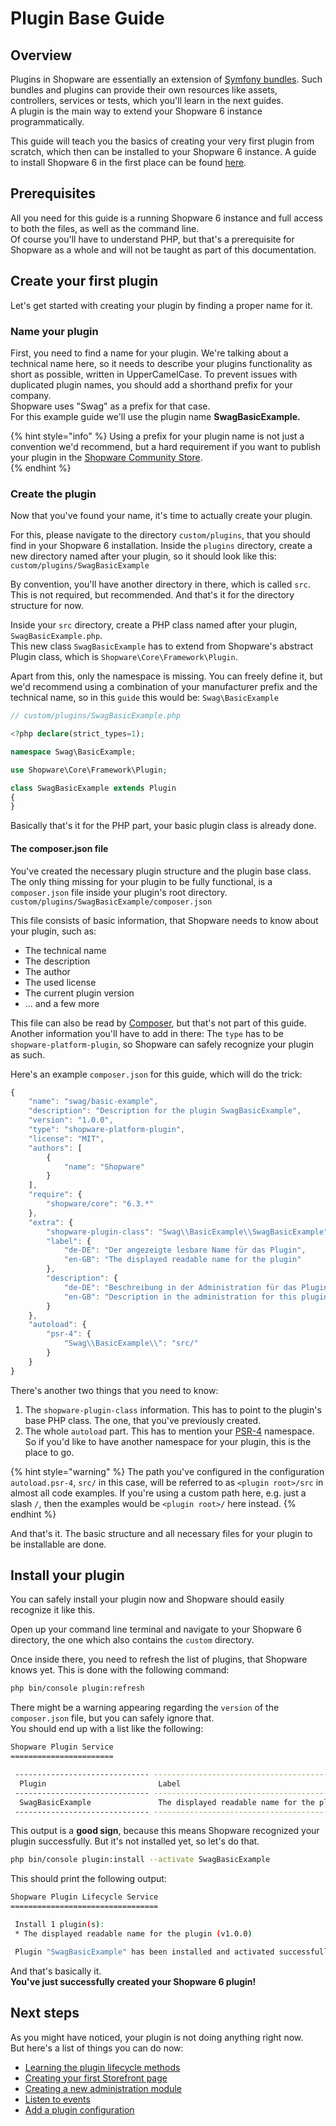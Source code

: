 # Plugin Base Guide

## Overview

Plugins in Shopware are essentially an extension of [Symfony bundles](./plugins-for-symfony-developers.md). Such bundles and plugins can provide their own resources like assets, controllers, services or tests, which you'll learn in the next guides.  
A plugin is the main way to extend your Shopware 6 instance programmatically.

This guide will teach you the basics of creating your very first plugin from scratch, which then can be installed to your Shopware 6 instance. A guide to install Shopware 6 in the first place can be found [here](../../installation/overview.md).

## Prerequisites

All you need for this guide is a running Shopware 6 instance and full access to both the files, as well as the command line.  
Of course you'll have to understand PHP, but that's a prerequisite for Shopware as a whole and will not be taught as part of this documentation.

## Create your first plugin

Let's get started with creating your plugin by finding a proper name for it.

### Name your plugin

First, you need to find a name for your plugin. We're talking about a technical name here, so it needs to describe your plugins functionality as short as possible, written in UpperCamelCase. To prevent issues with duplicated plugin names, you should add a shorthand prefix for your company.  
Shopware uses "Swag" as a prefix for that case.  
For this example guide we'll use the plugin name **SwagBasicExample.**

{% hint style="info" %}
Using a prefix for your plugin name is not just a convention we'd recommend, but a hard requirement if you want to publish your plugin in the [Shopware Community Store](https://store.shopware.com/en).  
{% endhint %}

### **Create the plugin**

Now that you've found your name, it's time to actually create your plugin.

For this, please navigate to the directory `custom/plugins`, that you should find in your Shopware 6 installation. Inside the `plugins` directory, create a new directory named after your plugin, so it should look like this: `custom/plugins/SwagBasicExample`

By convention, you'll have another directory in there, which is called `src`. This is not required, but recommended. And that's it for the directory structure for now.

Inside your `src` directory, create a PHP class named after your plugin, `SwagBasicExample.php`.  
This new class `SwagBasicExample` has to extend from Shopware's abstract Plugin class, which is `Shopware\Core\Framework\Plugin`.

Apart from this, only the namespace is missing. You can freely define it, but we'd recommend using a combination of your manufacturer prefix and the technical name, so in this `guide` this would be: `Swag\BasicExample`

```php
// custom/plugins/SwagBasicExample.php

<?php declare(strict_types=1);

namespace Swag\BasicExample;

use Shopware\Core\Framework\Plugin;

class SwagBasicExample extends Plugin
{
}
```

Basically that's it for the PHP part, your basic plugin class is already done.

#### The composer.json file

You've created the necessary plugin structure and the plugin base class. The only thing missing for your plugin to be fully functional, is a `composer.json` file inside your plugin's root directory.  
`custom/plugins/SwagBasicExample/composer.json`

This file consists of basic information, that Shopware needs to know about your plugin, such as:

* The technical name
* The description
* The author
* The used license
* The current plugin version
* ... and a few more

This file can also be read by [Composer](https://getcomposer.org/), but that's not part of this guide.  
Another information you'll have to add in there: The `type` has to be `shopware-platform-plugin`, so Shopware can safely recognize your plugin as such.

Here's an example `composer.json` for this guide, which will do the trick:

```javascript
{
    "name": "swag/basic-example",
    "description": "Description for the plugin SwagBasicExample",
    "version": "1.0.0",
    "type": "shopware-platform-plugin",
    "license": "MIT",
    "authors": [
        {
            "name": "Shopware"
        }
    ],
    "require": {
        "shopware/core": "6.3.*"
    },
    "extra": {
        "shopware-plugin-class": "Swag\\BasicExample\\SwagBasicExample",
        "label": {
            "de-DE": "Der angezeigte lesbare Name für das Plugin",
            "en-GB": "The displayed readable name for the plugin"
        },
        "description": {
            "de-DE": "Beschreibung in der Administration für das Plugin",
            "en-GB": "Description in the administration for this plugin"
        }
    },
    "autoload": {
        "psr-4": {
            "Swag\\BasicExample\\": "src/"
        }
    }
}
```

There's another two things that you need to know:

1. The `shopware-plugin-class` information. This has to point to the plugin's base PHP class. The one, that you've previously created.
2. The whole `autoload` part. This has to mention your [PSR-4](https://www.php-fig.org/psr/psr-4/) namespace. So if you'd like to have another namespace for your plugin, this is the place to go.

{% hint style="warning" %}
The path you've configured in the configuration `autoload.psr-4`, `src/` in this case, will be referred to as `<plugin root>/src` in almost all code examples.
If you're using a custom path here, e.g. just a slash `/`, then the examples would be `<plugin root>/` here instead.
{% endhint %}

And that's it. The basic structure and all necessary files for your plugin to be installable are done.

## Install your plugin

You can safely install your plugin now and Shopware should easily recognize it like this.

Open up your command line terminal and navigate to your Shopware 6 directory, the one which also contains the `custom` directory.

Once inside there, you need to refresh the list of plugins, that Shopware knows yet. This is done with the following command:

```bash
php bin/console plugin:refresh
```

There might be a warning appearing regarding the `version` of the `composer.json` file, but you can safely ignore that.  
You should end up with a list like the following:

```bash
Shopware Plugin Service
=======================

 ------------------------------ -------------------------------------------- ----------- ----------------- ---------------------------- ----------- -------- -------------
  Plugin                         Label                                        Version     Upgrade version   Author                       Installed   Active   Upgradeable
 ------------------------------ -------------------------------------------- ----------- ----------------- ---------------------------- ----------- -------- -------------
  SwagBasicExample               The displayed readable name for the plugin   1.0.0                         Shopware                     No          No       No
 ------------------------------ -------------------------------------------- ----------- ----------------- ---------------------------- ----------- -------- -------------
```

This output is a **good sign**, because this means Shopware recognized your plugin successfully. But it's not installed yet, so let's do that.

```bash
php bin/console plugin:install --activate SwagBasicExample
```

This should print the following output:

```bash
Shopware Plugin Lifecycle Service
=================================

 Install 1 plugin(s):
 * The displayed readable name for the plugin (v1.0.0)

 Plugin "SwagBasicExample" has been installed and activated successfully.
```

And that's basically it.  
**You've just successfully created your Shopware 6 plugin!**

## Next steps

As you might have noticed, your plugin is not doing anything right now.  
But here's a list of things you can do now:

* [Learning the plugin lifecycle methods](./plugin-fundamentals/plugin-lifecycle.md)
* [Creating your first Storefront page](./storefront/add-custom-page.md)
* [Creating a new administration module](./administration/add-custom-module.md)
* [Listen to events](./plugin-fundamentals/listening-to-events.md)
* [Add a plugin configuration](./plugin-fundamentals/add-plugin-configuration.md)

